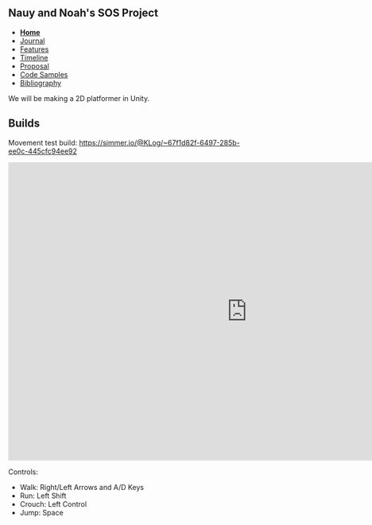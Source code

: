 Nauy and Noah's SOS Project
----
- [**Home**](/index.md)
- [Journal](/journal.md)
- [Features](/features.d)
- [Timeline](/timeline.md)
- [Proposal](/proposal.md)
- [Code Samples](/codesamples.md)
- [Bibliography](/bibliography.md)


We will be making a 2D platformer in Unity.

Builds
---
Movement test build: https://simmer.io/@KLog/~67f1d82f-6497-285b-ee0c-445cfc94ee92

<html>
  
<iframe src="https://c.simmer.io/static/unityFrame/index.html?url=https%3A%2F%2Fsimmercdn.com%2Funity%2FYRbqrOnGtBYrd0LsyGZHCDNKL082%2Fcontent%2F67f1d82f-6497-285b-ee0c-445cfc94ee92&imagePath=screens/3.png" style="width:960px;height:600px;border:0"></iframe>

</html>


Controls: <br>
  - Walk: Right/Left Arrows and A/D Keys <br>
  - Run: Left Shift <br>
  - Crouch: Left Control <br>
  - Jump: Space <br> 

